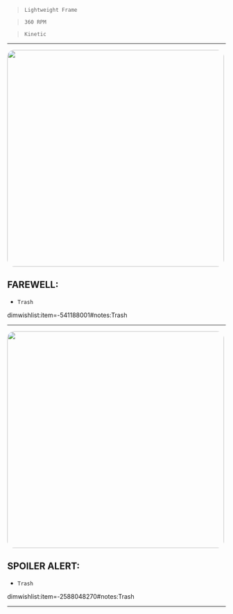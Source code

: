 > `Lightweight Frame`

> `360 RPM`

> `Kinetic`

---

<img src="https://bungie.net/common/destiny2_content/screenshots/541188001.jpg" width="500px" style="border-radius: 16px">

## FAREWELL:

-   `Trash`

dimwishlist:item=-541188001#notes:Trash

---

<img src="https://bungie.net/common/destiny2_content/screenshots/2588048270.jpg" width="500px" style="border-radius: 16px">

## SPOILER ALERT:

-   `Trash`

dimwishlist:item=-2588048270#notes:Trash

---
